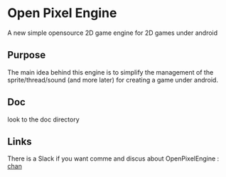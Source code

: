 # Open Pixel Engine

A new simple opensource 2D game engine for 2D games under android

## Purpose
The main idea behind this engine is to simplify the management of the sprite/thread/sound (and more later) for creating a game under android.

## Doc
look to the doc directory

## Links
There is a Slack if you want comme and discus about OpenPixelEngine : [chan](https://openpixelengine.slack.com)   